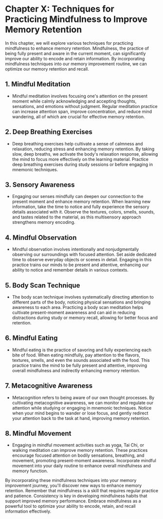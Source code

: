 Chapter X: Techniques for Practicing Mindfulness to Improve Memory Retention
============================================================================

In this chapter, we will explore various techniques for practicing mindfulness to enhance memory retention. Mindfulness, the practice of being fully present and aware in the current moment, can significantly improve our ability to encode and retain information. By incorporating mindfulness techniques into our memory improvement routine, we can optimize our memory retention and recall.

**1. Mindful Meditation**
-------------------------

* Mindful meditation involves focusing one's attention on the present moment while calmly acknowledging and accepting thoughts, sensations, and emotions without judgment. Regular meditation practice can increase attention span, improve concentration, and reduce mind wandering, all of which are crucial for effective memory retention.

**2. Deep Breathing Exercises**
-------------------------------

* Deep breathing exercises help cultivate a sense of calmness and relaxation, reducing stress and enhancing memory retention. By taking slow, deep breaths, we activate the body's relaxation response, allowing the mind to focus more effectively on the learning material. Practice deep breathing exercises during study sessions or before engaging in mnemonic techniques.

**3. Sensory Awareness**
------------------------

* Engaging our senses mindfully can deepen our connection to the present moment and enhance memory retention. When learning new information, take the time to notice and fully experience the sensory details associated with it. Observe the textures, colors, smells, sounds, and tastes related to the material, as this multisensory approach strengthens memory encoding.

**4. Mindful Observation**
--------------------------

* Mindful observation involves intentionally and nonjudgmentally observing our surroundings with focused attention. Set aside dedicated time to observe everyday objects or scenes in detail. Engaging in this practice trains our minds to be present and attentive, enhancing our ability to notice and remember details in various contexts.

**5. Body Scan Technique**
--------------------------

* The body scan technique involves systematically directing attention to different parts of the body, noticing physical sensations and bringing awareness to each area. Practicing a body scan meditation helps cultivate present-moment awareness and can aid in reducing distractions during study or memory recall, allowing for better focus and retention.

**6. Mindful Eating**
---------------------

* Mindful eating is the practice of savoring and fully experiencing each bite of food. When eating mindfully, pay attention to the flavors, textures, smells, and even the sounds associated with the food. This practice trains the mind to be fully present and attentive, improving overall mindfulness and indirectly enhancing memory retention.

**7. Metacognitive Awareness**
------------------------------

* Metacognition refers to being aware of our own thought processes. By cultivating metacognitive awareness, we can monitor and regulate our attention while studying or engaging in mnemonic techniques. Notice when your mind begins to wander or lose focus, and gently redirect your attention back to the task at hand, improving memory retention.

**8. Mindful Movement**
-----------------------

* Engaging in mindful movement activities such as yoga, Tai Chi, or walking meditation can improve memory retention. These practices encourage focused attention on bodily sensations, breathing, and movement, promoting present-moment awareness. Incorporate mindful movement into your daily routine to enhance overall mindfulness and memory function.

By incorporating these mindfulness techniques into your memory improvement journey, you'll discover new ways to enhance memory retention. Remember that mindfulness is a skill that requires regular practice and patience. Consistency is key in developing mindfulness habits that support improved memory performance. Embrace mindfulness as a powerful tool to optimize your ability to encode, retain, and recall information effectively.
